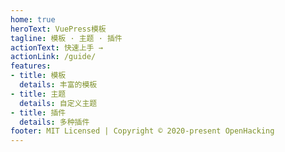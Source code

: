 ```yaml
---
home: true
heroText: VuePress模板
tagline: 模板 · 主题 · 插件
actionText: 快速上手 →
actionLink: /guide/
features:
- title: 模板
  details: 丰富的模板
- title: 主题
  details: 自定义主题
- title: 插件
  details: 多种插件
footer: MIT Licensed | Copyright © 2020-present OpenHacking
---
```


